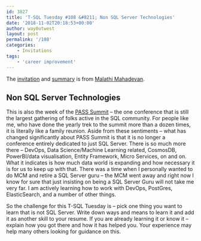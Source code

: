 ```yaml
---
id: 3827
title: 'T-SQL Tuesday #108 &#8211; Non SQL Server Technologies'
date: '2018-11-02T20:18:53+00:00'
author: way0utwest
layout: post
permalink: '/108'
categories:
    - Invitations
tags:
    - 'career improvement'
---
```


The [invitation](https://curiousaboutdata.com/2018/10/29/t-sql-tuesday-108-invitation-non-sql-server-technologies/) and [summary](https://curiousaboutdata.com/2018/11/19/t-sql-tuesday-108-a-poetic-summary/) is from [Malathi Mahadevan](https://curiousaboutdata.com).

## Non SQL Server Technologies

This is also the week of the [PASS Summit](https://www.pass.org/summit/2018/Home.aspx) – the one conference that is still the largest gathering of folks active in the SQL community. For people like me, who have done the yearly trek to the summit more than a dozen times, it is literally like a family reunion. Aside from these sentiments – what has changed significantly about PASS Summit is that it is no longer a conference entirely dedicated to just SQL Server. There is so much more there – DevOps, Data Science/Machine Learning related, CosmosDB, PowerBI/data visualisation, Entity Framework, Micro Services, on and on. What it indicates is how much data world is expanding and how necessary it is for us to keep up with that. There was a time when I personally wanted to do MCM and retire a SQL Server guru – the MCM went away and right now I know for sure that just insisting on being a SQL Server Guru will not take me very far. I am actively learning how to work with DevOps, PostGres, ElasticSearch, and a number of other things.

So the challenge for this T-SQL Tuesday is – pick one thing you want to learn that is not SQL Server. Write down ways and means to learn it and add it as another skill to your resume. If you are already learning it or know it – explain how you got there and how it has helped you. Your experience may help many others looking for guidance on this.